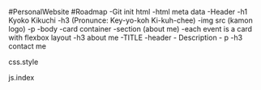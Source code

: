 #PersonalWebsite
#Roadmap
-Git init
html
    -html meta data
    -Header
        -h1 Kyoko Kikuchi 
        -h3 (Pronunce: Key-yo-koh Ki-kuh-chee)
        -img src (kamon logo)
        -p
    -body
    -card container
    -section (about me)
        -each event is a card with flexbox layout
        -h3 about me
        -TITLE
            -header
        - Description
            - p
    -h3 contact me
        

css.style

js.index
